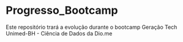 # Progresso_Bootcamp
Este repositório trará a evolução durante o bootcamp Geração Tech Unimed-BH - Ciência de Dados da Dio.me
